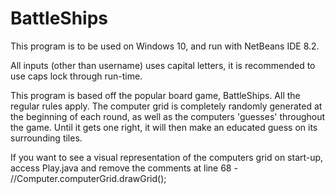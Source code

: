 # BattleShips

This program is to be used on Windows 10, and run with NetBeans IDE 8.2.

All inputs (other than username) uses capital letters, it is recommended to use caps lock through run-time.

This program is based off the popular board game, BattleShips. All the regular rules apply. The computer grid is completely
randomly generated at the beginning of each round, as well as the computers 'guesses' throughout the game. Until it gets one
right, it will then make an educated guess on its surrounding tiles.

If you want to see a visual representation of the computers grid on start-up, access Play.java and remove
the comments at line 68 - //Computer.computerGrid.drawGrid();

